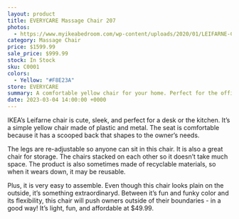 ```yaml
---
layout: product
title: EVERYCARE Massage Chair 207
photos:
  - https://www.myikeabedroom.com/wp-content/uploads/2020/01/LEIFARNE-Chair.png
category: Massage Chair
price: $1599.99
sale_price: $999.99
stock: In Stock
sku: C0001
colors:
  - Yellow: "#F8E23A"
store: EVERYCARE
summary: A comfortable yellow chair for your home. Perfect for the office or kitchen.
date: 2023-03-04 14:00:00 +0000
---
```


IKEA’s Leifarne chair is cute, sleek, and perfect for a desk or the kitchen. It’s a simple yellow chair made of plastic and metal. The seat is comfortable because it has a scooped back that shapes to the owner’s needs.

The legs are re-adjustable so anyone can sit in this chair. It is also a great chair for storage. The chairs stacked on each other so it doesn’t take much space. The product is also sometimes made of recyclable materials, so when it wears down, it may be reusable.

Plus, it is very easy to assemble. Even though this chair looks plain on the outside, it’s something extraordinaryd. Between it’s fun and funky color and its flexibility, this chair will push owners outside of their boundaries - in a good way! It’s light, fun, and affordable at $49.99.
